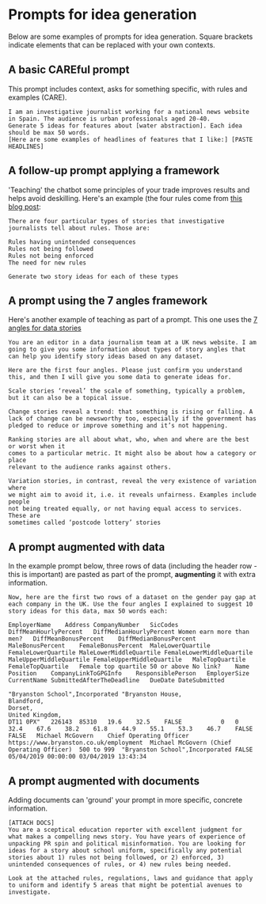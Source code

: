 # Prompts for idea generation

Below are some examples of prompts for idea generation. Square brackets indicate elements that can be replaced with your own contexts.

## A basic CAREful prompt

This prompt includes context, asks for something specific, with rules and examples (CARE).

```
I am an investigative journalist working for a national news website in Spain. The audience is urban professionals aged 20-40.  
Generate 5 ideas for features about [water abstraction]. Each idea should be max 50 words.
[Here are some examples of headlines of features that I like:] [PASTE HEADLINES]
```

## A follow-up prompt applying a framework

'Teaching' the chatbot some principles of your trade improves results and helps avoid deskilling. Here's an example (the four rules come from [this blog post](https://onlinejournalismblog.com/2024/07/10/investigative-journalism-and-chatgpt-using-generative-ai-for-story-ideas/):

```
There are four particular types of stories that investigative journalists tell about rules. Those are:

Rules having unintended consequences
Rules not being followed
Rules not being enforced
The need for new rules

Generate two story ideas for each of these types
```

## A prompt using the 7 angles framework

Here's another example of teaching as part of a prompt. This one uses the [7 angles for data stories](https://onlinejournalismblog.com/2020/08/11/here-are-the-7-types-of-stories-most-often-found-in-data/)

```
You are an editor in a data journalism team at a UK news website. I am going to give you some information about types of story angles that can help you identify story ideas based on any dataset.

Here are the first four angles. Please just confirm you understand this, and then I will give you some data to generate ideas for.

Scale stories ‘reveal’ the scale of something, typically a problem, but it can also be a topical issue.

Change stories reveal a trend: that something is rising or falling. A lack of change can be newsworthy too, especially if the government has pledged to reduce or improve something and it’s not happening.

Ranking stories are all about what, who, when and where are the best or worst when it 
comes to a particular metric. It might also be about how a category or place 
relevant to the audience ranks against others.

Variation stories, in contrast, reveal the very existence of variation where 
we might aim to avoid it, i.e. it reveals unfairness. Examples include people 
not being treated equally, or not having equal access to services. These are 
sometimes called ‘postcode lottery’ stories
```

## A prompt augmented with data

In the example prompt below, three rows of data (including the header row - this is important) are pasted as part of the prompt, **augmenting** it with extra information.

```
Now, here are the first two rows of a dataset on the gender pay gap at each company in the UK. Use the four angles I explained to suggest 10 story ideas for this data, max 50 words each:

EmployerName	Address	CompanyNumber	SicCodes	DiffMeanHourlyPercent	DiffMedianHourlyPercent	Women earn more than men?	DiffMeanBonusPercent	DiffMedianBonusPercent	MaleBonusPercent	FemaleBonusPercent	MaleLowerQuartile	FemaleLowerQuartile	MaleLowerMiddleQuartile	FemaleLowerMiddleQuartile	MaleUpperMiddleQuartile	FemaleUpperMiddleQuartile	MaleTopQuartile	FemaleTopQuartile	Female top quartile 50 or above	No link?	Name	Position	CompanyLinkToGPGInfo	ResponsiblePerson	EmployerSize	CurrentName	SubmittedAfterTheDeadline	DueDate	DateSubmitted

"Bryanston School",Incorporated	"Bryanston House,
Blandford,
Dorset,
United Kingdom,
DT11 0PX"	226143	85310	19.6	32.5	FALSE			0	0	32.4	67.6	38.2	61.8	44.9	55.1	53.3	46.7	FALSE	FALSE	Michael McGovern 	Chief Operating Officer	https://www.bryanston.co.uk/employment	Michael McGovern (Chief Operating Officer)	500 to 999	"Bryanston School",Incorporated	FALSE	05/04/2019 00:00:00	03/04/2019 13:43:34
```

## A prompt augmented with documents

Adding documents can 'ground' your prompt in more specific, concrete information. 

```
[ATTACH DOCS]
You are a sceptical education reporter with excellent judgment for what makes a compelling news story. You have years of experience of unpacking PR spin and political misinformation. You are looking for ideas for a story about school uniform, specifically any potential stories about 1) rules not being followed, or 2) enforced, 3) unintended consequences of rules, or 4) new rules being needed. 

Look at the attached rules, regulations, laws and guidance that apply to uniform and identify 5 areas that might be potential avenues to investigate. 
```
